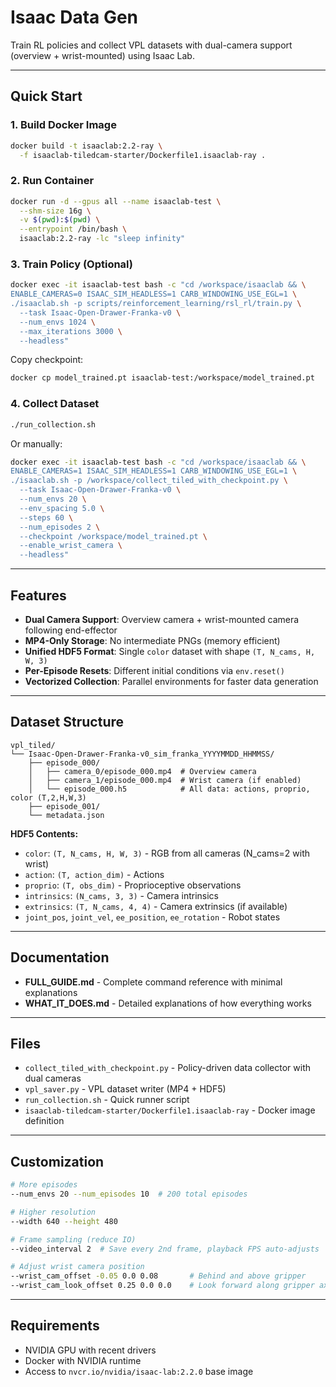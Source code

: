 # Isaac Data Gen

Train RL policies and collect VPL datasets with dual-camera support (overview + wrist-mounted) using Isaac Lab.

---

## Quick Start

### 1. Build Docker Image
```bash
docker build -t isaaclab:2.2-ray \
  -f isaaclab-tiledcam-starter/Dockerfile1.isaaclab-ray .
```

### 2. Run Container
```bash
docker run -d --gpus all --name isaaclab-test \
  --shm-size 16g \
  -v $(pwd):$(pwd) \
  --entrypoint /bin/bash \
  isaaclab:2.2-ray -lc "sleep infinity"
```

### 3. Train Policy (Optional)
```bash
docker exec -it isaaclab-test bash -c "cd /workspace/isaaclab && \
ENABLE_CAMERAS=0 ISAAC_SIM_HEADLESS=1 CARB_WINDOWING_USE_EGL=1 \
./isaaclab.sh -p scripts/reinforcement_learning/rsl_rl/train.py \
  --task Isaac-Open-Drawer-Franka-v0 \
  --num_envs 1024 \
  --max_iterations 3000 \
  --headless"
```

Copy checkpoint:
```bash
docker cp model_trained.pt isaaclab-test:/workspace/model_trained.pt
```

### 4. Collect Dataset
```bash
./run_collection.sh
```

Or manually:
```bash
docker exec -it isaaclab-test bash -c "cd /workspace/isaaclab && \
ENABLE_CAMERAS=1 ISAAC_SIM_HEADLESS=1 CARB_WINDOWING_USE_EGL=1 \
./isaaclab.sh -p /workspace/collect_tiled_with_checkpoint.py \
  --task Isaac-Open-Drawer-Franka-v0 \
  --num_envs 20 \
  --env_spacing 5.0 \
  --steps 60 \
  --num_episodes 2 \
  --checkpoint /workspace/model_trained.pt \
  --enable_wrist_camera \
  --headless"
```

---

## Features

- **Dual Camera Support**: Overview camera + wrist-mounted camera following end-effector
- **MP4-Only Storage**: No intermediate PNGs (memory efficient)
- **Unified HDF5 Format**: Single `color` dataset with shape `(T, N_cams, H, W, 3)`
- **Per-Episode Resets**: Different initial conditions via `env.reset()`
- **Vectorized Collection**: Parallel environments for faster data generation

---

## Dataset Structure

```
vpl_tiled/
└── Isaac-Open-Drawer-Franka-v0_sim_franka_YYYYMMDD_HHMMSS/
    ├── episode_000/
    │   ├── camera_0/episode_000.mp4  # Overview camera
    │   ├── camera_1/episode_000.mp4  # Wrist camera (if enabled)
    │   └── episode_000.h5            # All data: actions, proprio, color (T,2,H,W,3)
    ├── episode_001/
    └── metadata.json
```

**HDF5 Contents:**
- `color`: `(T, N_cams, H, W, 3)` - RGB from all cameras (N_cams=2 with wrist)
- `action`: `(T, action_dim)` - Actions
- `proprio`: `(T, obs_dim)` - Proprioceptive observations
- `intrinsics`: `(N_cams, 3, 3)` - Camera intrinsics
- `extrinsics`: `(T, N_cams, 4, 4)` - Camera extrinsics (if available)
- `joint_pos`, `joint_vel`, `ee_position`, `ee_rotation` - Robot states

---

## Documentation

- **FULL_GUIDE.md** - Complete command reference with minimal explanations
- **WHAT_IT_DOES.md** - Detailed explanations of how everything works

---

## Files

- `collect_tiled_with_checkpoint.py` - Policy-driven data collector with dual cameras
- `vpl_saver.py` - VPL dataset writer (MP4 + HDF5)
- `run_collection.sh` - Quick runner script
- `isaaclab-tiledcam-starter/Dockerfile1.isaaclab-ray` - Docker image definition

---

## Customization

```bash
# More episodes
--num_envs 20 --num_episodes 10  # 200 total episodes

# Higher resolution
--width 640 --height 480

# Frame sampling (reduce IO)
--video_interval 2  # Save every 2nd frame, playback FPS auto-adjusts

# Adjust wrist camera position
--wrist_cam_offset -0.05 0.0 0.08       # Behind and above gripper
--wrist_cam_look_offset 0.25 0.0 0.0    # Look forward along gripper axis
```

---

## Requirements

- NVIDIA GPU with recent drivers
- Docker with NVIDIA runtime
- Access to `nvcr.io/nvidia/isaac-lab:2.2.0` base image
